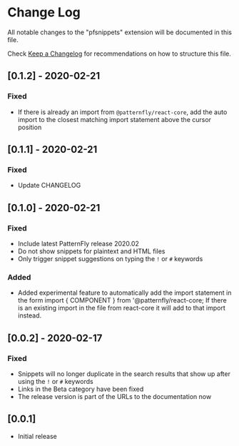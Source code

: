 # Change Log

All notable changes to the "pfsnippets" extension will be documented in this file.

Check [Keep a Changelog](http://keepachangelog.com/) for recommendations on how to structure this file.

## [0.1.2] - 2020-02-21
### Fixed
- If there is already an import from `@patternfly/react-core`, add the auto import to the closest matching import statement above the cursor position

## [0.1.1] - 2020-02-21
### Fixed
- Update CHANGELOG

## [0.1.0] - 2020-02-21
### Fixed
- Include latest PatternFly release 2020.02
- Do not show snippets for plaintext and HTML files
- Only trigger snippet suggestions on typing the `!` or `#` keywords
### Added
- Added experimental feature to automatically add the import statement in the form import { COMPONENT } from '@patternfly/react-core; If there is an existing import in the file from react-core it will add to that import instead.

## [0.0.2] - 2020-02-17
### Fixed
- Snippets will no longer duplicate in the search results that show up after using the `!` or `#` keywords
- Links in the Beta category have been fixed
- The release version is part of the URLs to the documentation now 

## [0.0.1]
- Initial release
